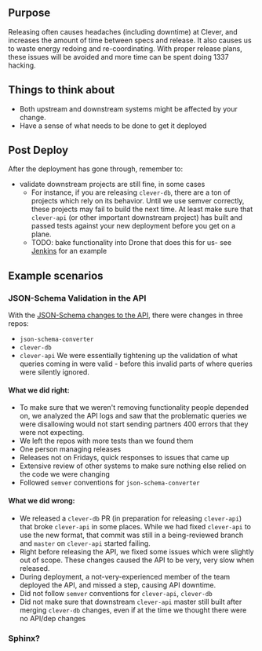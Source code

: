 ## Purpose
Releasing often causes headaches (including downtime) at Clever, and increases the amount of time between specs and release. It also causes us to waste energy redoing and re-coordinating.
With proper release plans, these issues will be avoided and more time can be spent doing 1337 hacking.

## Things to think about
- Both upstream and downstream systems might be affected by your change.
- Have a sense of what needs to be done to get it deployed

## Post Deploy

After the deployment has gone through, remember to:
- validate downstream projects are still fine, in some cases
  - For instance, if you are releasing `clever-db`, there are a ton of projects which rely on its behavior. Until we use semver correctly, these projects may fail to build the next time. At least make sure that `clever-api` (or other important downstream project) has built and passed tests against your new deployment before you get on a plane.
  - TODO: bake functionality into Drone that does this for us- see [Jenkins](https://wiki.jenkins-ci.org/display/JENKINS/Terminology) for an example

## Example scenarios

### JSON-Schema Validation in the API
With the [JSON-Schema changes to the API](https://github.com/Clever/specs/blob/master/json-schema-validation.md), there were changes in three repos:
- `json-schema-converter`
- `clever-db`
- `clever-api`
We were essentially tightening up the validation of what queries coming in were valid - before this invalid parts of where queries were silently ignored.

#### What we did right:
- To make sure that we weren't removing functionality people depended on, we analyzed the API logs and saw that the problematic queries we were disallowing would not start sending partners 400 errors that they were not expecting.
- We left the repos with more tests than we found them
- One person managing releases
- Releases not on Fridays, quick responses to issues that came up
- Extensive review of other systems to make sure nothing else relied on the code we were changing
- Followed `semver` conventions for `json-schema-converter`

#### What we did wrong:
- We released a `clever-db` PR (in preparation for releasing `clever-api`) that broke `clever-api` in some places. While we had fixed `clever-api` to use the new format, that commit was still in a being-reviewed branch and `master` on `clever-api` started failing.
- Right before releasing the API, we fixed some issues which were slightly out of scope. These changes caused the API to be very, very slow when released.
- During deployment, a not-very-experienced member of the team deployed the API, and missed a step, causing API downtime.
- Did not follow `semver` conventions for `clever-api`, `clever-db`
- Did not make sure that downstream `clever-api` master still built after merging `clever-db` changes, even if at the time we thought there were no API/dep changes

### Sphinx?
